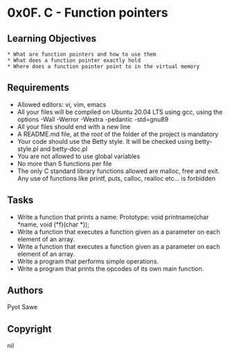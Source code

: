# 0x0F. C - Function pointers
## Learning Objectives
    * What are function pointers and how to use them
    * What does a function pointer exactly hold
    * Where does a function pointer point to in the virtual memory
## Requirements
* Allowed editors: vi, vim, emacs
* All your files will be compiled on Ubuntu 20.04 LTS using gcc, using the options -Wall -Werror -Wextra -pedantic -std=gnu89
* All your files should end with a new line
* A README.md file, at the root of the folder of the project is mandatory
* Your code should use the Betty style. It will be checked using betty-style.pl and betty-doc.pl
* You are not allowed to use global variables
* No more than 5 functions per file
* The only C standard library functions allowed are malloc, free and exit. Any use of functions like printf, puts, calloc, realloc etc… is forbidden

## Tasks
   - Write a function that prints a name: Prototype: void printname(char *name, void (*f)(char *));
   - Write a function that executes a function given as a parameter on each element of an array.
   - Write a function that executes a function given as a parameter on each element of an array.
   - Write a program that performs simple operations.
   - Write a program that prints the opcodes of its own main function.

## Authors
Pyot Sawe

## Copyright
nil
